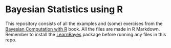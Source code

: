# Bayesian Statistics using R 
This repository consists of all the examples and (some) exercises from the [Bayesian Computation with R](https://link.springer.com/book/10.1007/978-0-387-92298-0) book. All the files are made in R Markdown. Remember to install the [LearnBayes](https://cran.r-project.org/web/packages/LearnBayes/index.html) package before running any files in this repo. 
